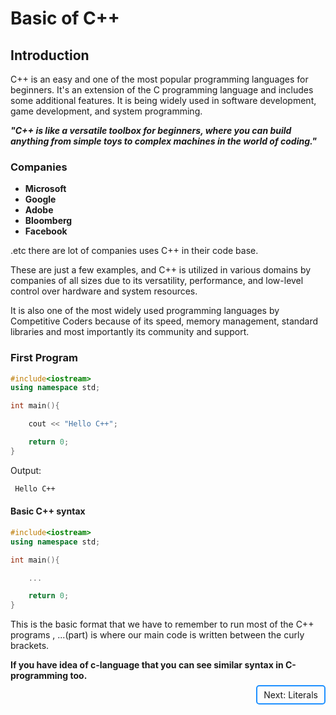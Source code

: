 # Basic of C++

## Introduction
<p>
C++ is an easy and one of the most popular programming languages for beginners. It's an extension of the C programming language and includes some additional features. It is being widely used in software development, game development, and system programming.
</p>

<b><i>
"C++ is like a versatile toolbox for beginners, where you can build anything from simple toys to complex machines in the world of coding."
</i></b>

### Companies
- <b>Microsoft</b>
- <b>Google</b>
- <b>Adobe</b>
- <b>Bloomberg</b>
- <b>Facebook</b>
<p>.etc there are lot of companies uses C++ in their code base.
</p>
<p>These are just a few examples, and C++ is utilized in various domains by companies of all sizes due to its versatility, performance, and low-level control over hardware and system resources.</p>
<p>It is also one of the most widely used programming languages by Competitive Coders because of its speed, memory management, standard libraries and most importantly its community and support.</p>

### First Program
```c++
#include<iostream>
using namespace std;

int main(){

    cout << "Hello C++";

    return 0;
}
```
<p>Output:</p>

``` bash
 Hello C++
```

#### Basic C++ syntax

```c++
#include<iostream>
using namespace std;

int main(){

    ...

    return 0;
}
```

<p>
This is the basic format that we have to remember to run most of the C++ programs , ...(part) is where our main code is written between the curly brackets.


<b>If you have idea of c-language that you can see similar syntax in C-programming too.</b>
</p>

<div align="right" >
<a style="border:2px solid dodgerblue; padding: 5px 10px; border-radius: 5px; text-decoration:none;" href="./Literals/">Next: Literals</a>
</div>